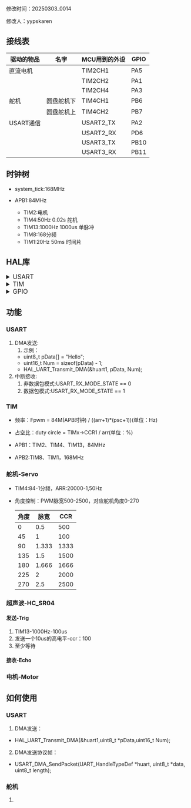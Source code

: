 修改时间：20250303_0014

修改人：yypskaren

## 接线表

| 驱动的物品 |名字      | MCU用到的外设 | GPIO |
| ------    | ----     | ---- | ---- |
| 直流电机   |          | TIM2CH1 | PA5   |
|           |           | TIM2CH2 | PA1   |
|           |           | TIM2CH4 | PA3   |
| 舵机      | 圆盘舵机下| TIM4CH1 | PB6   |
|           |圆盘舵机上 | TIM4CH2 | PB7   |
| USART通信 |          | USART2_TX|  PA2 |
|           |         | USART2_RX |  PD6 |
|           |          | USART3_TX|  PB10 |
|           |         | USART3_RX |  PB11 |

## 时钟树
- system_tick:168MHz

- APB1:84MHz
    - TIM2:电机
    - TIM4:50Hz 0.02s 舵机
    - TIM13:1000Hz 1000us 单脉冲
    - TIM8:168分频
    - TIM1:20Hz 50ms 时间片


## HAL库

<details>
<summary style="font-size: 17px;">USART</summary>

1. HAL_UART_Transmit(&huart1,uint8_t *pData,uint16_t Num,超时值); 
   - 阻塞式发送，
2. HAL_UART_Transmit_IT(&huart1,uint8_t *pData,uint16_t Num);
   - 非阻塞式发送，利用中断发送。参数：串口，数据地址，发送的字节数
3. HAL_UART_Transmit_DMA(&huart1,uint8_t *pData,uint16_t Num);
   - DMA发送。参数：串口，数据地址，发送的字节数。
- 注意：中断发送和DMA发送需要注意发送间隔
</details>

<details>
<summary style="font-size: 17px;">TIM</summary>

1. HAL_TIM_PWM_Start(&htim4, TIM_CHANNEL_x);
    - 启动TIM
    - TIM_CHANNEL_x：通道x，TIM_CHANNEL_ALL:代表全部通道
2. __HAL_TIM_SET_COMPARE(&htim, TIM_CHANNEL_x, ccr_value);
    - 修改CCR值，也可以TIMx->CCR1 = 150;
</details>


<details>
<summary style="font-size: 17px;">GPIO</summary>

1. HAL_GPIO_WritePin(GPIOF,GPIO_PIN_10,GPIO_PIN_RESET);
   - 拉低
2. HAL_GPIO_WritePin (GPIOF,GPIO_PIN_9,GPIO_PIN_SET);
    - 拉高
</details>

## 功能
### USART
1. DMA发送:
    1. 示例：
    - uint8_t pData[] = "Hello";
    - uint16_t Num = sizeof(pData) - 1;
    - HAL_UART_Transmit_DMA(&huart1, pData, Num);
1. 中断接收:
   1. 非数据包模式:USART_RX_MODE_STATE == 0
   2. 数据包模式:USART_RX_MODE_STATE == 1

### TIM
- 频率：Fpwm = 84M(APB时钟) / ((arr+1)*(psc+1))(单位：Hz)

- 占空比：duty circle = TIMx->CCR1 / arr(单位：%)

- APB1：TIM2、TIM4、TIM13，84MHz
- APB2:TIM8、TIM1，168MHz

### 舵机-Servo
- TIM4:84-1分频，ARR:20000-1,50Hz
- 角度控制：PWM脉宽500-2500，对应舵机角度0-270

    |角度   | 脉宽   |CCR   | 
    |----   | ------| ---- |
    |0      | 0.5   | 500  |
    |45     | 1     | 100  |
    |90     | 1.333 | 1333 |
    |135    | 1.5   | 1500 |
    |180    | 1.666 | 1666 |
    |225    | 2     | 2000 |
    |270    | 2.5   | 2500 |


### 超声波-HC_SR04
#### 发送-Trig
1. TIM13-1000Hz-100us
2. 发送一个10us的高电平-ccr：100
3. 至少等待
#### 接收-Echo

### 电机-Motor

## 如何使用
### USART
1. DMA发送：
- HAL_UART_Transmit_DMA(&huart1,uint8_t *pData,uint16_t Num);
2. DMA发送协议帧：
- USART_DMA_SendPacket(UART_HandleTypeDef *huart, uint8_t *data, uint8_t length);
### 舵机
1. 





